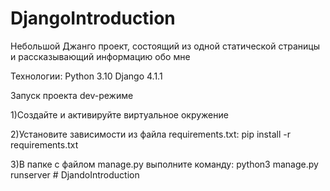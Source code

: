 # DjangoIntroduction

Небольшой Джанго проект, состоящий из одной статической страницы и рассказывающий информацию обо мне

Технологии: Python 3.10 Django 4.1.1

Запуск проекта dev-режиме

1)Создайте и активируйте виртуальное окружение

2)Установите зависимости из файла requirements.txt: pip install -r requirements.txt

3)В папке с файлом manage.py выполните команду: python3 manage.py runserver
#   D j a n d o I n t r o d u c t i o n  
 
